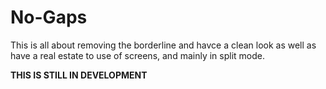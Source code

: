 # No-Gaps

This is all about removing the borderline and havce a clean look as well as have a real estate to use of screens, and mainly in split mode.

**THIS IS STILL IN DEVELOPMENT**
